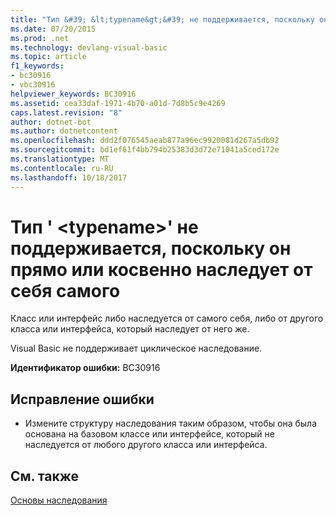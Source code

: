 ```yaml
---
title: "Тип &#39; &lt;typename&gt;&#39; не поддерживается, поскольку он прямо или косвенно наследует от себя самого"
ms.date: 07/20/2015
ms.prod: .net
ms.technology: devlang-visual-basic
ms.topic: article
f1_keywords:
- bc30916
- vbc30916
helpviewer_keywords: BC30916
ms.assetid: cea33daf-1971-4b70-a01d-7d8b5c9e4269
caps.latest.revision: "8"
author: dotnet-bot
ms.author: dotnetcontent
ms.openlocfilehash: ddd2f076545aeab877a96ec9920081d267a5db92
ms.sourcegitcommit: bd1ef61f4bb794b25383d3d72e71041a5ced172e
ms.translationtype: MT
ms.contentlocale: ru-RU
ms.lasthandoff: 10/18/2017
---
```

# <a name="type-39lttypenamegt39-is-not-supported-because-it-either-directly-or-indirectly-inherits-from-itself"></a>Тип &#39; &lt;typename&gt;&#39; не поддерживается, поскольку он прямо или косвенно наследует от себя самого
Класс или интерфейс либо наследуется от самого себя, либо от другого класса или интерфейса, который наследует от него же.  
  
 Visual Basic не поддерживает циклическое наследование.  
  
 **Идентификатор ошибки:** BC30916  
  
## <a name="to-correct-this-error"></a>Исправление ошибки  
  
-   Измените структуру наследования таким образом, чтобы она была основана на базовом классе или интерфейсе, который не наследуется от любого другого класса или интерфейса.  
  
## <a name="see-also"></a>См. также  
 [Основы наследования](../../visual-basic/programming-guide/language-features/objects-and-classes/inheritance-basics.md)
